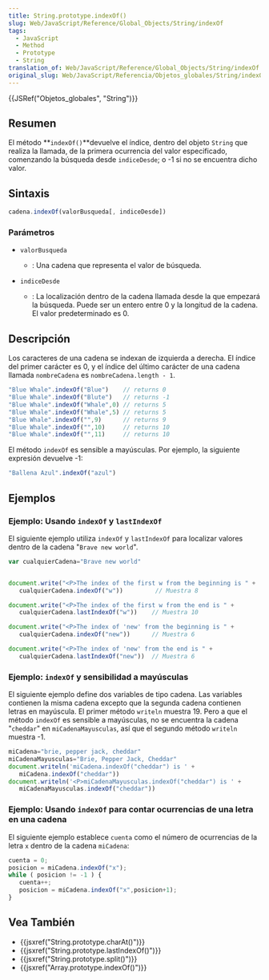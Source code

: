 ```yaml
---
title: String.prototype.indexOf()
slug: Web/JavaScript/Reference/Global_Objects/String/indexOf
tags:
  - JavaScript
  - Method
  - Prototype
  - String
translation_of: Web/JavaScript/Reference/Global_Objects/String/indexOf
original_slug: Web/JavaScript/Referencia/Objetos_globales/String/indexOf
---
```

{{JSRef("Objetos_globales", "String")}}

## Resumen

El método **`indexOf()`**devuelve el índice, dentro del objeto `String` que realiza la llamada, de la primera ocurrencia del valor especificado, comenzando la búsqueda desde `indiceDesde`; o -1 si no se encuentra dicho valor.

## Sintaxis

```js
cadena.indexOf(valorBusqueda[, indiceDesde])
```

### Parámetros

- `valorBusqueda`
  - : Una cadena que representa el valor de búsqueda.

- `indiceDesde`
  - : La localización dentro de la cadena llamada desde la que empezará la búsqueda. Puede ser un entero entre 0 y la longitud de la cadena. El valor predeterminado es 0.

## Descripción

Los caracteres de una cadena se indexan de izquierda a derecha. El índice del primer carácter es 0, y el índice del último carácter de una cadena llamada `nombreCadena` es `nombreCadena.length - 1`.

```js
"Blue Whale".indexOf("Blue")    // returns 0
"Blue Whale".indexOf("Blute")   // returns -1
"Blue Whale".indexOf("Whale",0) // returns 5
"Blue Whale".indexOf("Whale",5) // returns 5
"Blue Whale".indexOf("",9)      // returns 9
"Blue Whale".indexOf("",10)     // returns 10
"Blue Whale".indexOf("",11)     // returns 10
```

El método `indexOf` es sensible a mayúsculas. Por ejemplo, la siguiente expresión devuelve -1:

```js
"Ballena Azul".indexOf("azul")
```

## Ejemplos

### Ejemplo: Usando `indexOf` y `lastIndexOf`

El siguiente ejemplo utiliza `indexOf` y `lastIndexOf` para localizar valores dentro de la cadena "`Brave new world`".

```js
var cualquierCadena="Brave new world"


document.write("<P>The index of the first w from the beginning is " +
   cualquierCadena.indexOf("w"))         // Muestra 8

document.write("<P>The index of the first w from the end is " +
   cualquierCadena.lastIndexOf("w"))    // Muestra 10

document.write("<P>The index of 'new' from the beginning is " +
   cualquierCadena.indexOf("new"))      // Muestra 6

document.write("<P>The index of 'new' from the end is " +
   cualquierCadena.lastIndexOf("new"))  // Muestra 6
```

### Ejemplo: `indexOf` y sensibilidad a mayúsculas

El siguiente ejemplo define dos variables de tipo cadena. Las variables contienen la misma cadena excepto que la segunda cadena contienen letras en mayúscula. El primer método `writeln` muestra 19. Pero a que el método `indexOf` es sensible a mayúsculas, no se encuentra la cadena "`cheddar`" en `miCadenaMayusculas`, así que el segundo método `writeln` muestra -1.

```js
miCadena="brie, pepper jack, cheddar"
miCadenaMayusculas="Brie, Pepper Jack, Cheddar"
document.writeln('miCadena.indexOf("cheddar") is ' +
   miCadena.indexOf("cheddar"))
document.writeln('<P>miCadenaMayusculas.indexOf("cheddar") is ' +
   miCadenaMayusculas.indexOf("cheddar"))
```

### Ejemplo: Usando `indexOf` para contar ocurrencias de una letra en una cadena

El siguiente ejemplo establece `cuenta` como el número de ocurrencias de la letra `x` dentro de la cadena `miCadena`:

```js
cuenta = 0;
posicion = miCadena.indexOf("x");
while ( posicion != -1 ) {
   cuenta++;
   posicion = miCadena.indexOf("x",posicion+1);
}
```

## Vea También

- {{jsxref("String.prototype.charAt()")}}
- {{jsxref("String.prototype.lastIndexOf()")}}
- {{jsxref("String.prototype.split()")}}
- {{jsxref("Array.prototype.indexOf()")}}
